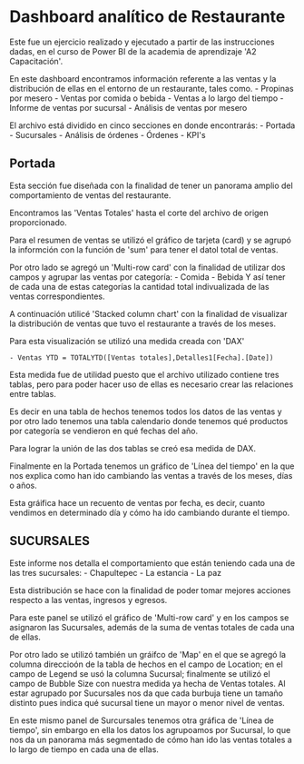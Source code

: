 # Dashboard analítico de Restaurante

Este fue un ejercicio realizado y ejecutado a partir de las instrucciones dadas, en el curso de Power BI de la academia de aprendizaje 'A2 Capacitación'.

En este dashboard encontramos información referente a las ventas y la distribución de ellas en el entorno de un restaurante, tales como.
    - Propinas por mesero
    - Ventas por comida o bebida
    - Ventas a lo largo del tiempo
    - Informe de ventas por sucursal
    - Análisis de ventas por mesero

El archivo está dividido en cinco secciones en donde encontrarás:
    - Portada
    - Sucursales
    - Análisis de órdenes
    - Órdenes 
    - KPI's

## Portada

Esta sección fue diseñada con la finalidad de tener un panorama amplio del comportamiento de ventas del restaurante.

Encontramos las 'Ventas Totales' hasta el corte del archivo de origen proporcionado. 

Para el resumen de ventas se utilizó el gráfico de tarjeta (card) y se agrupó la informción con la función de 'sum' para tener el datol total de ventas.

Por otro lado se agregó un 'Multi-row card' con la finalidad de utilizar dos campos y agrupar las ventas por categoría:
    - Comida
    - Bebida
Y así tener de cada una de estas categorías la cantidad total indivualizada de las ventas correspondientes. 

A continuación utilicé 'Stacked column chart' con la finalidad de visualizar la distribución de ventas que tuvo el restaurante a través de los meses.

Para esta visualización se utilizó una medida creada con 'DAX'

    - Ventas YTD = TOTALYTD([Ventas totales],Detalles1[Fecha].[Date])

Esta medida fue de utilidad puesto que el archivo utilizado contiene tres tablas, pero para poder hacer uso de ellas es necesario crear las relaciones entre tablas.

Es decir en una tabla de hechos tenemos todos los datos de las ventas y por otro lado tenemos una tabla calendario donde tenemos qué productos por categoría se vendieron en qué fechas del año.

Para lograr la unión de las dos tablas se creó esa medida de DAX.

Finalmente en la Portada tenemos un gráfico de 'Línea del tiempo' en la que nos explica como han ido cambiando las ventas a través de los meses, días o años. 

Esta gráifica hace un recuento de ventas por fecha, es decir, cuanto vendimos en determinado día y cómo ha ido cambiando durante el tiempo.

## SUCURSALES

Este informe nos detalla el comportamiento que están teniendo cada una de las tres sucursales:
    - Chapultepec
    - La estancia
    - La paz

Esta distribución se hace con la finalidad de poder tomar mejores acciones respecto a las ventas, ingresos y egresos.

Para este panel se utilizó el gráfico de 'Multi-row card' y en los campos se asignaron las Sucursales, además de la suma de ventas totales de cada una de ellas.

Por otro lado se utilizó también un gráifco de 'Map' en el que se agregó la columna direccioón de la tabla de hechos en el campo de Location; en el campo de Legend se usó la columna Sucursal; finalmente se utilizó el campo de Bubble Size con nuestra medida ya hecha de Ventas totales.
Al estar agrupado por Sucursales nos da que cada burbuja tiene un tamaño distinto pues indica qué sucursal tiene un mayor o menor nivel de ventas. 

En este mismo panel de Surcursales tenemos otra gráfica de 'Línea de tiempo', sin embargo en ella los datos los agrupoamos por Sucursal, lo que nos da un panorama más segmentado de cómo han ido las ventas totales a lo largo de tiempo en cada una de ellas. 